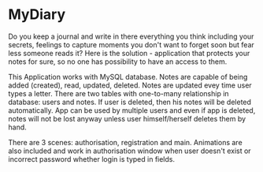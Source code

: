 # MyDiary
Do you keep a journal and write in there everything you think including your secrets, feelings to capture moments you don't want to forget soon but fear less someone reads it? Here is the solution - application that protects your notes for sure, so no one has possibility to have an access to them.

This Application works with MySQL database. Notes are capable of being added (created), read, updated, deleted. Notes are updated evey time user types a letter.
There are two tables with one-to-many relationship in database: users and notes. If user is deleted, then his notes will be deleted automatically. App can be used by multiple users and even if app is deleted, notes will not be lost anyway unless user himself/herself deletes them by hand. 

There are 3 scenes: authorisation, registration and main. Animations are also included and work in authorisation window when user doesn't exist or incorrect password whether login is typed in fields.
